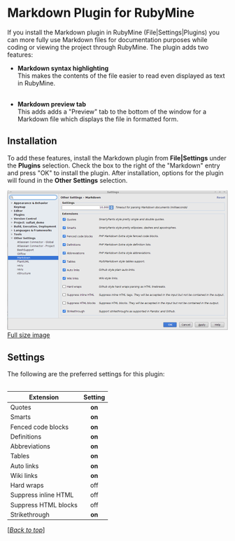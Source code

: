 <!-- lib/doc/markdown/plugin.md -->
  
# Markdown Plugin for RubyMine                                  <a name="top"/>

  If you install the Markdown plugin in RubyMine (File|Settings|Plugins) you
  can more fully use Markdown files for documentation purposes while coding or
  viewing the project through RubyMine.  The plugin adds two features:

  - **Markdown syntax highlighting** <br/>
    This makes the contents of the file easier to read even displayed as text
    in RubyMine. <br/><br/>

  - **Markdown preview tab** <br/>
    This adds adds a "Preview" tab to the bottom of the window for a Markdown
    file which displays the file in formatted form.

## Installation                                        <a name="installation"/>

  To add these features, install the Markdown plugin from **File|Settings**
  under the **Plugins** selection.  Check the box to the right of the
  "Markdown" entry and press "OK" to install the plugin.  After installation,
  options for the plugin will found in the **Other Settings** selection.
  
  ![Markdown settings image](images/MarkdownPlugin50%25.png)
  <br/>[Full size image](images/MarkdownPlugin.png)

## Settings                                                <a name="settings"/>

  The following are the preferred settings for this plugin:
  <br/><br/>
  
| Extension             | Setting |
| --------------------- |:-------:|
| Quotes                | **on**  |
| Smarts                | **on**  |
| Fenced code blocks    | **on**  |
| Definitions           | **on**  |
| Abbreviations         | **on**  |
| Tables                | **on**  |
| Auto links            | **on**  |
| Wiki links            | **on**  |
| Hard wraps            | off     |
| Suppress inline HTML  | off     |
| Suppress HTML blocks  | off     |
| Strikethrough         | **on**  |

  \[[*Back to top*](#top)\]
